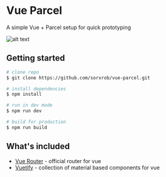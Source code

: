 # Vue Parcel

A simple Vue + Parcel setup for quick prototyping

![alt text](https://i.imgur.com/4TJYoYq.png)

## Getting started

``` bash
# clone repo
$ git clone https://github.com/sorxrob/vue-parcel.git

# install dependencies
$ npm install

# run in dev mode
$ npm run dev

# build for production
$ npm run build
```

## What's included
* [Vue Router](https://router.vuejs.org) - official router for vue
* [Vuetify](https://vuetifyjs.com/) - collection of material based components for vue

